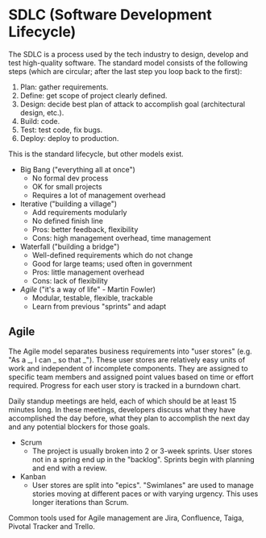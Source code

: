 # SDLC (Software Development Lifecycle)

The SDLC is a process used by the tech industry to design, develop and test
high-quality software. The standard model consists of the following steps
(which are circular; after the last step you loop back to the first):

1. Plan: gather requirements.
2. Define: get scope of project clearly defined.
3. Design: decide best plan of attack to accomplish goal (architectural
   design, etc.).
4. Build: code.
5. Test: test code, fix bugs.
6. Deploy: deploy to production.

This is the standard lifecycle, but other models exist.

- Big Bang ("everything all at once")
  - No formal dev process
  - OK for small projects
  - Requires a lot of management overhead
- Iterative ("building a village")
  - Add requirements modularly
  - No defined finish line
  - Pros: better feedback, flexibility
  - Cons: high management overhead, time management
- Waterfall ("building a bridge")
  - Well-defined requirements which do not change
  - Good for large teams; used often in government
  - Pros: little management overhead
  - Cons: lack of flexibility
- _Agile_ ("it's a way of life" - Martin Fowler)
  - Modular, testable, flexible, trackable
  - Learn from previous "sprints" and adapt

## Agile

The Agile model separates business requirements into "user stores" (e.g. "As
a _, I can _ so that \_"). These user stores are relatively easy units of
work and independent of incomplete components. They are assigned to specific
team members and assigned point values based on time or effort required.
Progress for each user story is tracked in a burndown chart.

Daily standup meetings are held, each of which should be at least 15 minutes
long. In these meetings, developers discuss what they have accomplished the
day before, what they plan to accomplish the next day and any potential
blockers for those goals.

- Scrum
  - The project is usually broken into 2 or 3-week sprints. User stores not in a
    spring end up in the "backlog". Sprints begin with planning and end with
    a review.
- Kanban
  - User stores are split into "epics". "Swimlanes" are used to manage stories
    moving at different paces or with varying urgency. This uses longer
    iterations than Scrum.

Common tools used for Agile management are Jira, Confluence, Taiga, Pivotal
Tracker and Trello.
